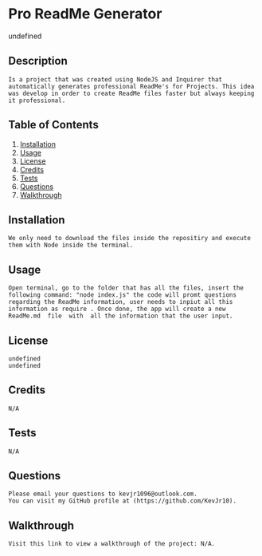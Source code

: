 # Pro ReadMe Generator
  undefined

  
   ## Description
    Is a project that was created using NodeJS and Inquirer that automatically generates professional ReadMe's for Projects. This idea was develop in order to create ReadMe files faster but always keeping it professional.

   ## Table of Contents
   1. [Installation](#installation)
   2. [Usage](#usage)
   3. [License](#license)
   4. [Credits](#credits)
   5. [Tests](#tests)
   6. [Questions](#questions)
   7. [Walkthrough](#walkthrough)
  
   ## Installation
    We only need to download the files inside the repositiry and execute them with Node inside the terminal.

   ## Usage
    Open terminal, go to the folder that has all the files, insert the following command: "node index.js" the code will promt questions regarding the ReadMe information, user needs to inpiut all this information as require . Once done, the app will create a new ReadMe.md  file  with  all the information that the user input.

   ## License
    
    undefined
    undefined
    

   ## Credits
    N/A

   ## Tests
    N/A

   ## Questions
    Please email your questions to kevjr1096@outlook.com.
    You can visit my GitHub profile at (https://github.com/KevJr10).

   ## Walkthrough
    Visit this link to view a walkthrough of the project: N/A.
 